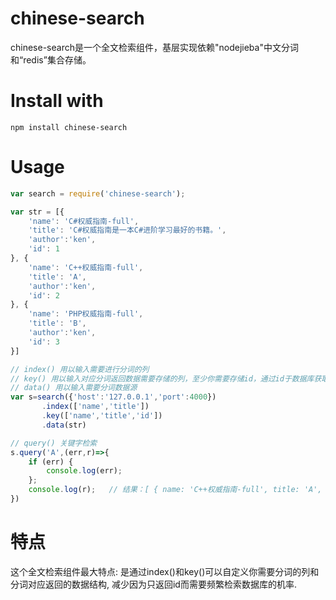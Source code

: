# chinese-search

chinese-search是一个全文检索组件，基层实现依赖"nodejieba"中文分词和“redis”集合存储。

# Install with

    npm install chinese-search

# Usage
```js
var search = require('chinese-search');

var str = [{
    'name': 'C#权威指南-full',
    'title': 'C#权威指南是一本C#进阶学习最好的书籍。',
    'author':'ken',
    'id': 1
}, {
    'name': 'C++权威指南-full',
    'title': 'A',
    'author':'ken',
    'id': 2
}, {
    'name': 'PHP权威指南-full',
    'title': 'B',
    'author':'ken',
    'id': 3
}]

// index() 用以输入需要进行分词的列
// key() 用以输入对应分词返回数据需要存储的列，至少你需要存储id，通过id于数据库获取其它你需要的数据内容。
// data() 用以输入需要分词数据源
var s=search({'host':'127.0.0.1','port':4000})
       .index(['name','title'])
       .key(['name','title','id'])
       .data(str)

// query() 关键字检索
s.query('A',(err,r)=>{
	if (err) {
		console.log(err);
	};
	console.log(r);   // 结果：[ { name: 'C++权威指南-full', title: 'A', id: 2 } ]
})

```
# 特点
这个全文检索组件最大特点: 是通过index()和key()可以自定义你需要分词的列和分词对应返回的数据结构,
减少因为只返回id而需要频繁检索数据库的机率.
